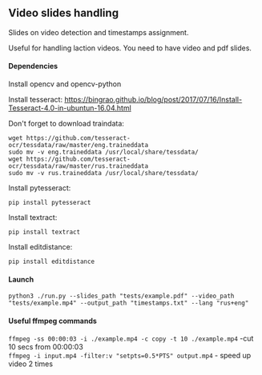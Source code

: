 ## Video slides handling
Slides on video detection and timestamps assignment.

Useful for handling laction videos. You need to have video and pdf slides.  
#### Dependencies
Install opencv and opencv-python

Install tesseract: https://bingrao.github.io/blog/post/2017/07/16/Install-Tesseract-4.0-in-ubuntun-16.04.html

Don't forget to download traindata:

```
wget https://github.com/tesseract-ocr/tessdata/raw/master/eng.traineddata
sudo mv -v eng.traineddata /usr/local/share/tessdata/
wget https://github.com/tesseract-ocr/tessdata/raw/master/rus.traineddata
sudo mv -v rus.traineddata /usr/local/share/tessdata/
```

Install pytesseract:
```
pip install pytesseract
```

Install textract:
```
pip install textract
```

Install editdistance:
```
pip install editdistance
```

#### Launch
 
```
python3 ./run.py --slides_path "tests/example.pdf" --video_path "tests/example.mp4" --output_path "timestamps.txt" --lang "rus+eng"
```

#### Useful ffmpeg commands

`ffmpeg -ss 00:00:03 -i ./example.mp4 -c copy -t 10 ./example.mp4` -cut 10 secs from 00:00:03  
`ffmpeg -i input.mp4 -filter:v "setpts=0.5*PTS" output.mp4` - speed up video 2 times 
